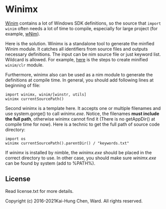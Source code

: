 # Winimx
[Winim](https://github.com/khchen/winim) contains a lot of Windows SDK definitions, so the source that `import winim` often needs a lot of time to compile, especially for large project (for example, [wNim](https://github.com/khchen/wNim)).

Here is the solution.  Winimx  is a standalone tool to generate the minfied Winim module. It catches all identifiers from source files and outputs necessary definitions. The input can be nim source file or just keyword list. Wildcard is allowed. For example, [here](https://gist.github.com/khchen/101aa8c0783ff821216bc7d1608e3896) is the steps to create minified `winim/clr` module.

Furthermore, winimx also can be used as a nim module to generate the definitions at compile time. In general, you should add following lines at beginning of file:

    import winimx, winim/[winstr, utils]
    winimx currentSourcePath()

Second winimx  is a template here. It accepts one or multiple filenames and use system.gorge() to call *winimx.exe*. Notice, the filenames  **must include the full path**, otherwise winimx cannot find it (There is no getAppDir() at compile time for now). Here is a technic to get the full path of source code directory:

    import os
    winimx currentSourcePath().parentDir() / "keywords.txt"

If *winimx* is installed by nimble, the *winimx.exe* should be placed in the correct directory to use. In other case, you should make sure *winimx.exe* can be found by system (add to %PATH%).

## License
Read license.txt for more details.

Copyright (c) 2016-2021Kai-Hung Chen, Ward. All rights reserved.
